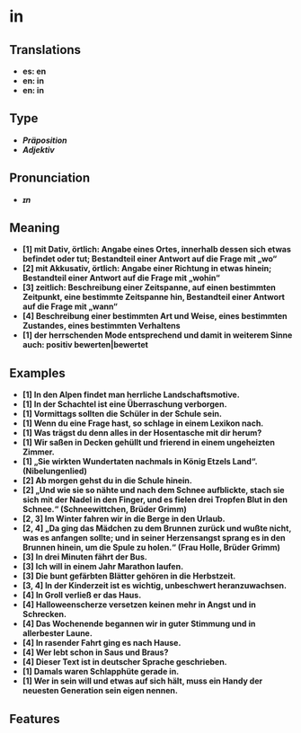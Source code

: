# in
## Translations
- **es: en**
- **en: in**
- **en: in**
## Type
- _**Präposition**_
- _**Adjektiv**_
## Pronunciation
- _**ɪn**_
## Meaning
- **[1] mit Dativ, örtlich: Angabe eines Ortes, innerhalb dessen sich etwas befindet oder tut; Bestandteil einer Antwort auf die Frage mit „wo“**
- **[2] mit Akkusativ, örtlich: Angabe einer Richtung in etwas hinein; Bestandteil einer Antwort auf die Frage mit „wohin“**
- **[3] zeitlich: Beschreibung einer Zeitspanne, auf einen bestimmten Zeitpunkt, eine bestimmte Zeitspanne hin, Bestandteil einer Antwort auf die Frage mit „wann“**
- **[4] Beschreibung einer bestimmten Art und Weise, eines bestimmten Zustandes, eines bestimmten Verhaltens**
- **[1] der herrschenden Mode entsprechend und damit in weiterem Sinne auch: positiv bewerten|bewertet**
## Examples
- **[1] In den Alpen findet man herrliche Landschaftsmotive.**
- **[1] In der Schachtel ist eine Überraschung verborgen.**
- **[1] Vormittags sollten die Schüler in der Schule sein.**
- **[1] Wenn du eine Frage hast, so schlage in einem Lexikon nach.**
- **[1] Was trägst du denn alles in der Hosentasche mit dir herum?**
- **[1] Wir saßen in Decken gehüllt und frierend in einem ungeheizten Zimmer.**
- **[1] „Sie wirkten Wundertaten nachmals in König Etzels Land“. (Nibelungenlied)**
- **[2] Ab morgen gehst du in die Schule hinein.**
- **[2] „Und wie sie so nähte und nach dem Schnee aufblickte, stach sie sich mit der Nadel in den Finger, und es fielen drei Tropfen Blut in den Schnee.“ (Schneewittchen, Brüder Grimm)**
- **[2, 3] Im Winter fahren wir in die Berge in den Urlaub.**
- **[2, 4] „Da ging das Mädchen zu dem Brunnen zurück und wußte nicht, was es anfangen sollte; und in seiner Herzensangst sprang es in den Brunnen hinein, um die Spule zu holen.“ (Frau Holle, Brüder Grimm)**
- **[3] In drei Minuten fährt der Bus.**
- **[3] Ich will in einem Jahr Marathon laufen.**
- **[3] Die bunt gefärbten Blätter gehören in die Herbstzeit.**
- **[3, 4] In der Kinderzeit ist es wichtig, unbeschwert heranzuwachsen.**
- **[4] In Groll verließ er das Haus.**
- **[4] Halloweenscherze versetzen keinen mehr in Angst und in Schrecken.**
- **[4] Das Wochenende begannen wir in guter Stimmung und in allerbester Laune.**
- **[4] In rasender Fahrt ging es nach Hause.**
- **[4] Wer lebt schon in Saus und Braus?**
- **[4] Dieser Text ist in deutscher Sprache geschrieben.**
- **[1] Damals waren Schlapphüte gerade in.**
- **[1] Wer in sein will und etwas auf sich hält, muss ein Handy der neuesten Generation sein eigen nennen.**
## Features
